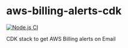 # aws-billing-alerts-cdk

[![Node.js CI](https://github.com/sourabh-pisal/aws-billing-alerts-cdk/actions/workflows/node.js.yml/badge.svg?branch=main)](https://github.com/sourabh-pisal/aws-billing-alerts-cdk/actions/workflows/node.js.yml)

CDK stack to get AWS Billing alerts on Email
